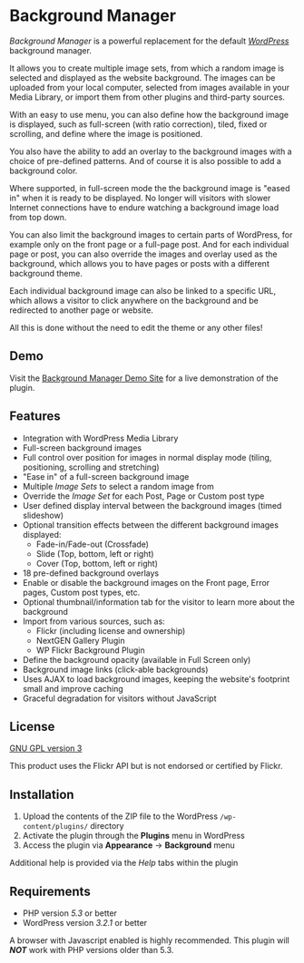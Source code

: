 Background Manager
==================

_Background Manager_ is a powerful replacement for the default _[WordPress](http://wordpress.org)_ background manager. 

It allows you to create multiple image sets, from which a random image is selected and displayed as the website background. The images can be uploaded from your local computer, selected from images available in your Media Library, or import them from other plugins and third-party sources.

With an easy to use menu, you can also define how the background image is displayed, such as full-screen (with ratio correction), tiled, fixed or scrolling, and define where the image is positioned. 

You also have the ability to add an overlay to the background images with a choice of pre-defined patterns. And of course it is also possible to add a background color.

Where supported, in full-screen mode the the background image is "eased in" when it is ready to be displayed. No longer will visitors with slower Internet connections have to endure watching a background image load from top down.

You can also limit the background images to certain parts of WordPress, for example only on the front page or a full-page post. And for each individual page or post, you can also override the images and overlay used as the background, which allows you to have pages or posts with a different background theme.

Each individual background image can also be linked to a specific URL, which allows a visitor to click anywhere on the background and be redirected to another page or website.

All this is done without the need to edit the theme or any other files!

Demo
----

Visit the [Background Manager Demo Site](http://j.mp/bgmdemo) for a live demonstration of the plugin.

Features
--------

* Integration with WordPress Media Library
* Full-screen background images
* Full control over position for images in normal display mode (tiling, positioning, scrolling and stretching)
* "Ease in" of a full-screen background image
* Multiple _Image Sets_ to select a random image from
* Override the _Image Set_ for each Post, Page or Custom post type
* User defined display interval between the background images (timed slideshow)
* Optional transition effects between the different background images displayed:
    * Fade-in/Fade-out (Crossfade)
    * Slide (Top, bottom, left or right)
    * Cover (Top, bottom, left or right)
* 18 pre-defined background overlays
* Enable or disable the background images on the Front page, Error pages, Custom post types, etc.
* Optional thumbnail/information tab for the visitor to learn more about the background
* Import from various sources, such as:
   * Flickr (including license and ownership)
   * NextGEN Gallery Plugin
   * WP Flickr Background Plugin
* Define the background opacity (available in Full Screen only)
* Background image links (click-able backgrounds)
* Uses AJAX to load background images, keeping the website's footprint small and improve caching
* Graceful degradation for visitors without JavaScript

License
-------

[GNU GPL version 3](http://www.gnu.org/licenses/gpl-3.0.txt)

This product uses the Flickr API but is not endorsed or certified by Flickr.

Installation
------------

1. Upload the contents of the ZIP file to the WordPress `/wp-content/plugins/` directory
1. Activate the plugin through the __Plugins__ menu in WordPress
1. Access the plugin via __Appearance__ -> __Background__ menu

Additional help is provided via the _Help_ tabs within the plugin

Requirements
------------

* PHP version _5.3_ or better
* WordPress version _3.2.1_ or better

A browser with Javascript enabled is highly recommended. This plugin will ___NOT___ work
with PHP versions older than 5.3.

